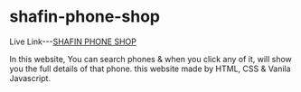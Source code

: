 # shafin-phone-shop

Live Link---[SHAFIN PHONE SHOP](https://shafin-phone-shop.netlify.app/)

In this website, You can search phones & when you click any of it, will show you the full details of that phone. this website made by HTML, CSS & Vanila Javascript.


